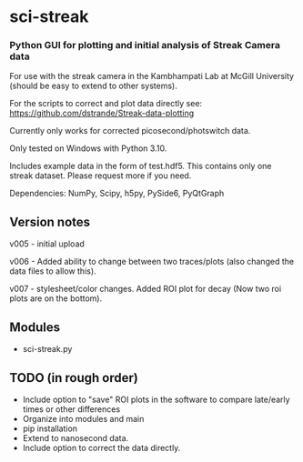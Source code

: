# sci-streak
### Python GUI for plotting and initial analysis of Streak Camera data

For use with the streak camera in the Kambhampati Lab at McGill University (should be easy to extend to other systems).

For the scripts to correct and plot data directly see: https://github.com/dstrande/Streak-data-plotting

Currently only works for corrected picosecond/photswitch data.

Only tested on Windows with Python 3.10.

Includes example data in the form of test.hdf5. This contains only one streak dataset. Please request more if you need.

Dependencies: NumPy, Scipy, h5py, PySide6, PyQtGraph

## Version notes

v005 - initial upload

v006 - Added ability to change between two traces/plots (also changed the data files to allow this).

v007 - stylesheet/color changes. Added ROI plot for decay (Now two roi plots are on the bottom).

## Modules

* sci-streak.py

## TODO (in rough order)

* Include option to "save" ROI plots in the software to compare late/early times or other differences
* Organize into modules and main
* pip installation
* Extend to nanosecond data.
* Include option to correct the data directly.
